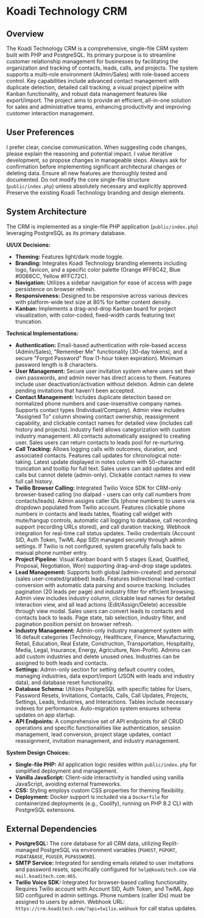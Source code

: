 # Koadi Technology CRM

## Overview
The Koadi Technology CRM is a comprehensive, single-file CRM system built with PHP and PostgreSQL. Its primary purpose is to streamline customer relationship management for businesses by facilitating the organization and tracking of contacts, leads, calls, and projects. The system supports a multi-role environment (Admin/Sales) with role-based access control. Key capabilities include advanced contact management with duplicate detection, detailed call tracking, a visual project pipeline with Kanban functionality, and robust data management features like export/import. The project aims to provide an efficient, all-in-one solution for sales and administrative teams, enhancing productivity and improving customer interaction management.

## User Preferences
I prefer clear, concise communication. When suggesting code changes, please explain the reasoning and potential impact. I value iterative development, so propose changes in manageable steps. Always ask for confirmation before implementing significant architectural changes or deleting data. Ensure all new features are thoroughly tested and documented. Do not modify the core single-file structure (`public/index.php`) unless absolutely necessary and explicitly approved. Preserve the existing Koadi Technology branding and design elements.

## System Architecture
The CRM is implemented as a single-file PHP application (`public/index.php`) leveraging PostgreSQL as its primary database.

**UI/UX Decisions:**
- **Theming:** Features light/dark mode toggle.
- **Branding:** Integrates Koadi Technology branding elements including logo, favicon, and a specific color palette (Orange #FF8C42, Blue #0066CC, Yellow #FFC72C).
- **Navigation:** Utilizes a sidebar navigation for ease of access with page persistence on browser refresh.
- **Responsiveness:** Designed to be responsive across various devices with platform-wide text size at 80% for better content density.
- **Kanban:** Implements a drag-and-drop Kanban board for project visualization, with color-coded, fixed-width cards featuring text truncation.

**Technical Implementations:**
- **Authentication:** Email-based authentication with role-based access (Admin/Sales), "Remember Me" functionality (30-day tokens), and a secure "Forgot Password" flow (1-hour token expiration). Minimum password length is 8 characters.
- **User Management:** Secure user invitation system where users set their own passwords, and admin never has direct access to them. Features include user deactivation/activation without deletion. Admin can delete pending invitations that haven't been accepted.
- **Contact Management:** Includes duplicate detection based on normalized phone numbers and case-insensitive company names. Supports contact types (Individual/Company). Admin view includes "Assigned To" column showing contact ownership, reassignment capability, and clickable contact names for detailed view (includes call history and projects). Industry field allows categorization with custom industry management. All contacts automatically assigned to creating user. Sales users can return contacts to leads pool for re-nurturing.
- **Call Tracking:** Allows logging calls with outcomes, duration, and associated contacts. Features call updates for chronological note-taking. Latest update displayed in notes column with 50-character truncation and tooltip for full text. Sales users can add updates and edit calls but cannot delete (admin-only). Clickable contact names to view full call history.
- **Twilio Browser Calling:** Integrated Twilio Voice SDK for CRM-only browser-based calling (no dialpad - users can only call numbers from contacts/leads). Admin assigns caller IDs (phone numbers) to users via dropdown populated from Twilio account. Features clickable phone numbers in contacts and leads tables, floating call widget with mute/hangup controls, automatic call logging to database, call recording support (recording URLs stored), and call duration tracking. Webhook integration for real-time call status updates. Twilio credentials (Account SID, Auth Token, TwiML App SID) managed securely through admin settings. If Twilio is not configured, system gracefully falls back to manual phone number entry.
- **Project Pipeline:** Visual Kanban board with 5 stages (Lead, Qualified, Proposal, Negotiation, Won) supporting drag-and-drop stage updates.
- **Lead Management:** Supports both global (admin-created) and personal (sales user-created/grabbed) leads. Features bidirectional lead-contact conversion with automatic data parsing and source tracking. Includes pagination (20 leads per page) and industry filter for efficient browsing. Admin view includes industry column, clickable lead names for detailed interaction view, and all lead actions (Edit/Assign/Delete) accessible through view modal. Sales users can convert leads to contacts and contacts back to leads. Page state, tab selection, industry filter, and pagination position persist on browser refresh.
- **Industry Management:** Admin-only industry management system with 16 default categories (Technology, Healthcare, Finance, Manufacturing, Retail, Education, Real Estate, Construction, Transportation, Hospitality, Media, Legal, Insurance, Energy, Agriculture, Non-Profit). Admins can add custom industries and delete unused ones. Industries can be assigned to both leads and contacts.
- **Settings:** Admin-only section for setting default country codes, managing industries, data export/import (JSON with leads and industry data), and database reset functionality.
- **Database Schema:** Utilizes PostgreSQL with specific tables for Users, Password Resets, Invitations, Contacts, Calls, Call Updates, Projects, Settings, Leads, Industries, and Interactions. Tables include necessary indexes for performance. Auto-migration system ensures schema updates on app startup.
- **API Endpoints:** A comprehensive set of API endpoints for all CRUD operations and specific functionalities like authentication, session management, lead conversion, project stage updates, contact reassignment, invitation management, and industry management.

**System Design Choices:**
- **Single-file PHP:** All application logic resides within `public/index.php` for simplified deployment and management.
- **Vanilla JavaScript:** Client-side interactivity is handled using vanilla JavaScript, avoiding external frameworks.
- **CSS:** Styling employs custom CSS properties for theming flexibility.
- **Deployment:** Docker support is included via a `Dockerfile` for containerized deployments (e.g., Coolify), running on PHP 8.2 CLI with PostgreSQL extensions.

## External Dependencies
- **PostgreSQL:** The core database for all CRM data, utilizing Replit-managed PostgreSQL via environment variables (`PGHOST`, `PGPORT`, `PGDATABASE`, `PGUSER`, `PGPASSWORD`).
- **SMTP Service:** Integrated for sending emails related to user invitations and password resets, specifically configured for `help@koaditech.com` via `mail.koaditech.com:465`.
- **Twilio Voice SDK:** Integrated for browser-based calling functionality. Requires Twilio account with Account SID, Auth Token, and TwiML App SID configured in admin settings. Phone numbers (caller IDs) must be assigned to users by admin. Webhook URL: `https://crm.koaditech.com/?api=twilio.webhook` for call status updates.